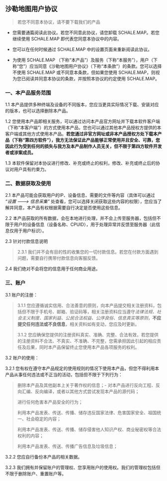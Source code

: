 ## 沙勒地图用户协议

> 若您不同意本协议，请不要下载我们的产品

- 您需要通篇阅读此协议。若您不同意此协议，请您卸载 SCHALE.MAP。若您继续使用 SCHALE.MAP 即代表您同意本协议中的内容。

- 您可以在任何时候通过 SCHALE.MAP 中的设置页面来重新阅读此协议。

- 为使用 SCHALE.MAP （下称“本产品”）及服务（下称“本服务”），用户（下称“您”）应当同意《沙勒地图用户协议》（下称“本条款”）的条款。您可以选择不使用 SCHALE.MAP 或不同意本条款，但如果您使用 SCHALE.MAP，则视为您已阅读并同意本协议的条款，并按照本协议的约定使用 SCHALE.MAP。

### 一、本产品服务范围

1.1 本产品提供多种终端及设备的不同版本，您应当更具实际情况下载、安装对应的版本，也可以选择删除本产品。

1.2 您使用本产品即相关服务，可以通过访问本产品官方网址并下载本软件客户端（下称“本客户端”）的方式使用本产品，您也可以通过其他本产品授权方提供的本客户端或其他方式使用本产品。**若您通过非官方网址或非本产品授权方处下载本产品（下称“第四方软件”），我方无法保证此产品能够正常使用并且安全、可靠，您因此行为受到任何的损失与我方及本产品制作人员无关，但不限于第四方软件开发者或涉案成员。**

1.3 本软件保留对本协议进行修改、补充或终止的权利，修改、补充或终止后的协议对用户具有约束力。

### 二、数据获取及使用

2.1 本产品可能会获取用户的IP、设备信息、需要的文件等内容（具体可以通过 _“设置 ---> 信息采集”_ 处查看，您可以选择关闭获取这些内容的权限），您应当了解并同意，本产品有权根据需要自行决定是否使用这些信息。

2.2 本产品获取的所有数据，会在本地进行处理，并不会上传至服务器，包括但不限于用户的设备信息（设备名称、CPUID），用于处理异常并反馈至服务器（此信息仅用于用户标识）。

2.3 针对付款信息说明

> 2.3.1 我们并不会有目的性的收集您的一切付款信息。若您在付款方面遇到问题，需要自行携带付款信息向客服反馈。

2.4 我们绝对不会将您的信息用于任何商业用途。

### 三、账户

3.1 账户的注册：

> 3.1.1 您应遵循诚实信用、合法善意的原则，向本产品提交相关注册资料，包括但不限于手机号、邮箱、验证码等，相关注册资料应当遵守*法律法规、社会主义制度、国家利益、公民合法权益、公序良俗、信息真实等原则*，**不应提交任何违法或不良信息**，相关资料如有变动，您应及时更新。
>
> 3.1.2 您应确保您提供的注册资料真实、准确、完整、合法有效，若您提供的注册资料不合法、不真实、不准确、不完整，您需承担因此引起的相应责任及后果，同时本产品保留终止您使用本产品各项服务的权利。

3.2 账户的使用：

3.2.1 您有权在遵守本产品规定的使用规则的情况下使用本产品，但您不得利用本产品从事任何违法或不正当的活动，包括但不限于下列行为：

> 删除本产品及其他副本上关于著作权的信息；- 对本产品进行反向工程、反向汇编、反向编译，或者以其他方式尝试发现本产品的源代码；
>
> 进行任何危害本产品安全的行为；
>
> 利用本产品发表、传送、传播、储存违反国家法律、危害国家安全、祖国统一、社会稳定的内容；
>
> 利用本产品发表、传送、传播、储存侵害他人知识产权、商业秘密权等合法权利的内容；
>
> 利用本产品发表、传送、传播广告信息及垃圾信息；

3.2.2 您应自行备份本产品的相关数据。

3.2.3 我们拥有并保留账户的管理权、您享用账户的使用权。我们的管理权包括但不限于删除账户、重置账户等。

